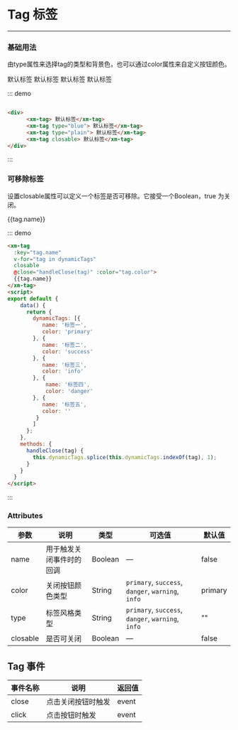 <style scope>
  .xm-tag{
    margin-right: 10px;
  }
</style>

# Tag 标签
----
### 基础用法

由type属性来选择tag的类型和背景色，也可以通过color属性来自定义按钮颜色。

<div class="demo-block">

  <div>
    <xm-tag> 默认标签</xm-tag>
     <xm-tag type="blue"> 默认标签</xm-tag>
     <xm-tag type="plain" round closable> 默认标签</xm-tag>
     <xm-tag closable> 默认标签</xm-tag>
  </div>

</div>


::: demo
```html

<div>
      <xm-tag> 默认标签</xm-tag>
      <xm-tag type="blue"> 默认标签</xm-tag>
      <xm-tag type="plain"> 默认标签</xm-tag>
      <xm-tag closable> 默认标签</xm-tag>
</div>


```
:::



### 可移除标签

设置closable属性可以定义一个标签是否可移除。它接受一个Boolean，true 为关闭。
<div class="demo-block">
<xm-tag
  :key="tag.name"
  v-for="tag in dynamicTags"
  closable
  :type="tag.color"
  @close="handleClose(tag)" :color="tag.color">
  {{tag.name}}
</xm-tag>
<script>
export default {
    data() {
      return {
        dynamicTags: [{
           name: '标签一',
           color: 'primary'
        }, {
           name: '标签二',
           color: 'success'
        }, {
           name: '标签三',
           color: 'info'
        }, {
            name: '标签四',
            color: 'danger'
        }, {
            name: '标签五',
            color: ''
        }
        ]
      };
    },
    methods: {
      handleClose(tag) {
        this.dynamicTags.splice(this.dynamicTags.indexOf(tag), 1);
      }
    }
  }
</script>
</div>


::: demo
```html
<xm-tag
  :key="tag.name"
  v-for="tag in dynamicTags"
  closable
  @close="handleClose(tag)" :color="tag.color">
  {{tag.name}}
</xm-tag>
<script>
export default {
    data() {
      return {
        dynamicTags: [{
           name: '标签一',
           color: 'primary'
        }, {
           name: '标签二',
           color: 'success'
        }, {
           name: '标签三',
           color: 'info'
        }, {
            name: '标签四',
            color: 'danger'
        }, {
           name: '标签五',
           color: ''
         }
        ]
      };
    },
    methods: {
      handleClose(tag) {
        this.dynamicTags.splice(this.dynamicTags.indexOf(tag), 1);
      }
    }
  }
</script>

```
:::

### Attributes

| 参数      | 说明          | 类型      | 可选值                           | 默认值  |
|---------- |-------------- |---------- |--------------------------------  |-------- |
| name | 用于触发关闭事件时的回调 | Boolean | — | false |
| color | 关闭按钮颜色类型 | String |  `primary`, `success`, `danger`, `warning`, `info` | primary |
| type | 标签风格类型 | String |  `primary`, `success`, `danger`, `warning`, `info` | "" |
| closable | 是否可关闭 | Boolean | — | false |

## Tag 事件

| 事件名称      | 说明          | 返回值  |
|---------- |-------------- |---------- |
| close | 点击关闭按钮时触发 | event |
| click | 点击按钮时触发 | event |


